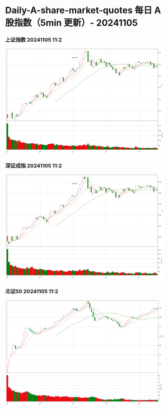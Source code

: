 
# Daily-A-share-market-quotes 每日 A 股指数（5min 更新）- 20241105

### 上证指数 20241105 11:2
![](./fig/2024/11/20241105-sh000001.png)

### 深证成指 20241105 11:2
![](./fig/2024/11/20241105-sz399001.png)

### 北证50 20241105 11:2
![](./fig/2024/11/20241105-bj899050.png)
